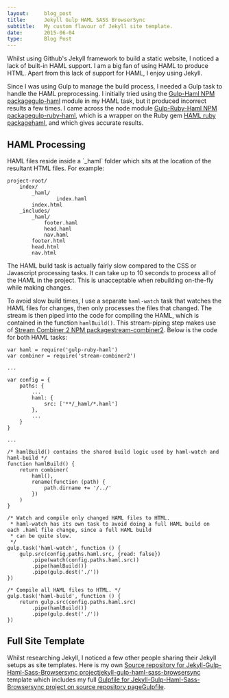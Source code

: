 ```yaml
---
layout:     blog_post
title:      Jekyll Gulp HAML SASS BrowserSync
subtitle:   My custom flavour of Jekyll site template.
date:       2015-06-04
type:       Blog Post
---
```


Whilst using Github's Jekyll framework to build a static website, I noticed a lack of built-in HAML support. I am a big fan of using HAML to produce HTML. Apart from this lack of support for HAML, I enjoy using Jekyll.

Since I was using Gulp to manage the build process, I needed a Gulp task to handle the HAML preprocessing. I initially tried using the <a href="https://www.npmjs.com/package/gulp-haml"><span>Gulp-Haml NPM package</span>gulp-haml</a> module in my HAML task, but it produced incorrect results a few times. I came across the node module <a href="https://github.com/moneypenny/gulp-ruby-haml"><span>Gulp-Ruby-Haml NPM package</span>gulp-ruby-haml</a>, which is a wrapper on the Ruby gem <a href="https://rubygems.org/gems/haml"><span>HAML ruby package</span>haml</a>, and which gives accurate results.

<h2 class="section-heading">HAML Processing</h2>
HAML files reside inside a `_haml` folder which sits at the location of the resultant HTML files. For example:
<pre><code class="bash">project-root/
    index/
        _haml/
                index.haml
        index.html
    _includes/
        _haml/
            footer.haml
            head.haml
            nav.haml
        footer.html
        head.html
        nav.html
</code></pre>

<p>The HAML build task is actually fairly slow compared to the CSS or Javascript processing tasks. It can take up to 10 seconds to process all of the HAML in the project. This is unacceptable when rebuilding on-the-fly while making changes.</p>

To avoid slow build times, I use a separate `haml-watch` task that watches the HAML files for changes, then only processes the files that changed. The stream is then piped into the code for compiling the HAML, which is contained in the function `hamlBuild()`. This stream-piping step makes use of <a href="https://www.npmjs.com/package/stream-combiner2"><span>Stream Combiner 2 NPM package</span>stream-combiner2</a>. Below is the code for both HAML tasks:

<pre><code class="javascript">var haml = require('gulp-ruby-haml')
var combiner = require('stream-combiner2')

...

var config = {
    paths: {
        ...
        haml: {
            src: ['**/_haml/*.haml']
        },
        ...
    }
}

...

/* hamlBuild() contains the shared build logic used by haml-watch and haml-build */
function hamlBuild() {
    return combiner(
        haml(),
        rename(function (path) {
            path.dirname += '/../'
        })
    )
}

/* Watch and compile only changed HAML files to HTML.
 * haml-watch has its own task to avoid doing a full HAML build on each .haml file change, since a full HAML build
 * can be quite slow.
 */
gulp.task('haml-watch', function () {
    gulp.src(config.paths.haml.src, {read: false})
        .pipe(watch(config.paths.haml.src))
        .pipe(hamlBuild())
        .pipe(gulp.dest('./'))
})

/* Compile all HAML files to HTML. */
gulp.task('haml-build', function () {
    return gulp.src(config.paths.haml.src)
        .pipe(hamlBuild())
        .pipe(gulp.dest('./'))
})
</code></pre>

<h2 class="section-heading">Full Site Template</h2>
Whilst researching Jekyll, I noticed a few other people sharing their Jekyll setups as site templates. Here is my own <a href="https://github.com/robinrob/jekyll-gulp-haml-sass-browsersync.git"><span>Source repository for Jekyll-Gulp-Haml-Sass-Browsersync project</span>jekyll-gulp-haml-sass-browsersync</a> template which includes my full <a href="https://github.com/robinrob/jekyll-gulp-haml-sass-browsersync/blob/master/gulpfile.js"><span>Gulpfile for Jekyll-Gulp-Haml-Sass-Browsersync project on source repository page</span>Gulpfile</a>.